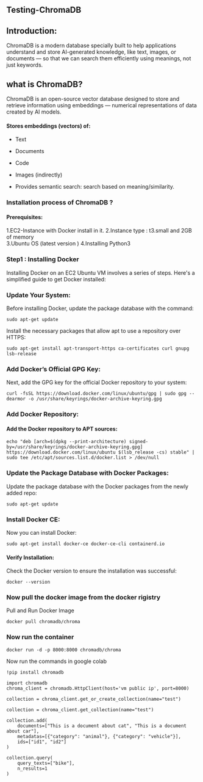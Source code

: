 ## Testing-ChromaDB

## Introduction:

ChromaDB is a modern database specially built to help applications understand and store AI-generated knowledge, like text, images, or documents — so that we can search them efficiently using meanings, not just keywords.
 
## what is ChromaDB?

ChromaDB is an open-source vector database designed to store and retrieve information using embeddings — numerical representations of data created by AI models.

#### Stores embeddings (vectors) of:

- Text

- Documents

- Code

- Images (indirectly)

- Provides semantic search: search based on meaning/similarity.

### Installation process of ChromaDB ?

#### Prerequisites:

1.EC2-Instance with Docker install in it.
2.Instance type : t3.small and 2GB of memory  
3.Ubuntu OS (latest version )
4.Installing Python3 

### Step1 : Installing Docker

Installing Docker on an EC2 Ubuntu VM involves a series of steps. Here's a simplified guide to get Docker installed:

### Update Your System:

Before installing Docker, update the package database with the command:
```
sudo apt-get update
```
Install the necessary packages that allow apt to use a repository over HTTPS:
```
sudo apt-get install apt-transport-https ca-certificates curl gnupg lsb-release
```
### Add Docker’s Official GPG Key:
Next, add the GPG key for the official Docker repository to your system:
```
curl -fsSL https://download.docker.com/linux/ubuntu/gpg | sudo gpg --dearmor -o /usr/share/keyrings/docker-archive-keyring.gpg
```
### Add Docker Repository:

#### Add the Docker repository to APT sources:
```
echo "deb [arch=$(dpkg --print-architecture) signed-by=/usr/share/keyrings/docker-archive-keyring.gpg] https://download.docker.com/linux/ubuntu $(lsb_release -cs) stable" | sudo tee /etc/apt/sources.list.d/docker.list > /dev/null
```
### Update the Package Database with Docker Packages:

Update the package database with the Docker packages from the newly added repo:
```
sudo apt-get update
```
### Install Docker CE:

Now you can install Docker:
```
sudo apt-get install docker-ce docker-ce-cli containerd.io
```
#### Verify Installation:

Check the Docker version to ensure the installation was successful:
```
docker --version
```
### Now pull the docker image from the docker rigistry 
Pull and Run Docker Image

```
docker pull chromadb/chroma
```
### Now run the container

```
docker run -d -p 8000:8000 chromadb/chroma
```
Now run the commands in google colab 
```
!pip install chromadb
```
```
import chromadb
chroma_client = chromadb.HttpClient(host='vm public ip', port=8000)
```
```
collection = chroma_client.get_or_create_collection(name="test")
```
```
collection = chroma_client.get_collection(name="test")
```

```
collection.add(
    documents=["This is a document about cat", "This is a document about car"],
    metadatas=[{"category": "animal"}, {"category": "vehicle"}],
    ids=["id1", "id2"]
)
```
```
collection.query(
    query_texts=["bike"],
    n_results=1
)
```












 
